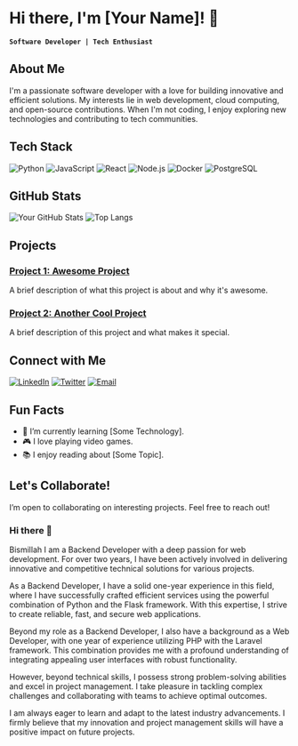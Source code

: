 # Hi there, I'm [Your Name]! 👋

**`Software Developer | Tech Enthusiast`**

## About Me

I'm a passionate software developer with a love for building innovative and efficient solutions. My interests lie in web development, cloud computing, and open-source contributions. When I'm not coding, I enjoy exploring new technologies and contributing to tech communities.

## Tech Stack

![Python](https://img.shields.io/badge/-Python-3776AB?style=flat&logo=python&logoColor=white)
![JavaScript](https://img.shields.io/badge/-JavaScript-F7DF1E?style=flat&logo=javascript&logoColor=black)
![React](https://img.shields.io/badge/-React-61DAFB?style=flat&logo=react&logoColor=white)
![Node.js](https://img.shields.io/badge/-Node.js-339933?style=flat&logo=node.js&logoColor=white)
![Docker](https://img.shields.io/badge/-Docker-2496ED?style=flat&logo=docker&logoColor=white)
![PostgreSQL](https://img.shields.io/badge/-PostgreSQL-336791?style=flat&logo=postgresql&logoColor=white)

## GitHub Stats

![Your GitHub Stats](https://github-readme-stats.vercel.app/api?username=yourusername&show_icons=true&theme=radical)
![Top Langs](https://github-readme-stats.vercel.app/api/top-langs/?username=yourusername&layout=compact&theme=radical)

## Projects

### [Project 1: Awesome Project](https://github.com/yourusername/project1)
A brief description of what this project is about and why it's awesome.

### [Project 2: Another Cool Project](https://github.com/yourusername/project2)
A brief description of this project and what makes it special.

## Connect with Me

[![LinkedIn](https://img.shields.io/badge/LinkedIn-0077B5?style=flat&logo=linkedin&logoColor=white)](https://linkedin.com/in/yourusername)
[![Twitter](https://img.shields.io/badge/Twitter-1DA1F2?style=flat&logo=twitter&logoColor=white)](https://twitter.com/yourusername)
[![Email](https://img.shields.io/badge/Email-D14836?style=flat&logo=gmail&logoColor=white)](mailto:your.email@example.com)

## Fun Facts

- 🌱 I’m currently learning [Some Technology].
- 🎮 I love playing video games.
- 📚 I enjoy reading about [Some Topic].

## Let's Collaborate!

I’m open to collaborating on interesting projects. Feel free to reach out!


### Hi there 👋

Bismillah
I am a Backend Developer with a deep passion for web development. For over two years, I have been actively involved in delivering innovative and competitive technical solutions for various projects.

As a Backend Developer, I have a solid one-year experience in this field, where I have successfully crafted efficient services using the powerful combination of Python and the Flask framework. With this expertise, I strive to create reliable, fast, and secure web applications.

Beyond my role as a Backend Developer, I also have a background as a Web Developer, with one year of experience utilizing PHP with the Laravel framework. This combination provides me with a profound understanding of integrating appealing user interfaces with robust functionality.

However, beyond technical skills, I possess strong problem-solving abilities and excel in project management. I take pleasure in tackling complex challenges and collaborating with teams to achieve optimal outcomes.

I am always eager to learn and adapt to the latest industry advancements. I firmly believe that my innovation and project management skills will have a positive impact on future projects.
